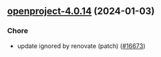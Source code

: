 

## [openproject-4.0.14](https://github.com/truecharts/charts/compare/openproject-4.0.13...openproject-4.0.14) (2024-01-03)

### Chore



- update ignored by renovate (patch) ([#16673](https://github.com/truecharts/charts/issues/16673))